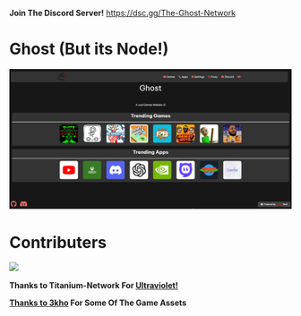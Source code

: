 
**Join The Discord Server!**
https://dsc.gg/The-Ghost-Network
# Ghost (But its Node!)


![alt text](image.png)

# Contributers

<a href="https://github.com/The-Ghost-Network/Ghost-Node/graphs/contributors">
  <img src="https://contrib.rocks/image?repo=The-Ghost-Network/Ghost-Node" />
</a>

**Thanks to Titanium-Network For <a href="https://github.com/TitaniumNetwork-Dev/Ultraviolet">Ultraviolet!**

**Thanks to <a href="https://github.com/3kho">3kho</a> For Some Of The Game Assets**





